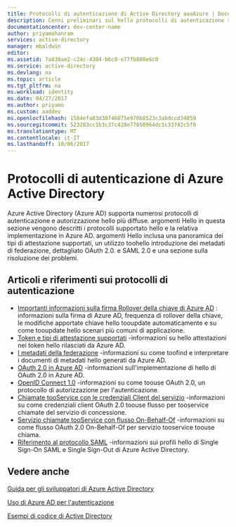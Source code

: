```yaml
---
title: Protocolli di autenticazione di Active Directory aaaAzure | Documenti Microsoft
description: Cenni preliminari sul hello protocolli di autenticazione supportati da Azure Active Directory (AD)
documentationcenter: dev-center-name
author: priyamohanram
services: active-directory
manager: mbaldwin
editor: 
ms.assetid: 7a838ae2-c24c-4304-b6c0-e77fb888e6c0
ms.service: active-directory
ms.devlang: na
ms.topic: article
ms.tgt_pltfrm: na
ms.workload: identity
ms.date: 04/27/2017
ms.author: priyamo
ms.custom: aaddev
ms.openlocfilehash: 1584efa83d30746075e970b8523c3abdccd34859
ms.sourcegitcommit: 523283cc1b3c37c428e77850964dc1c33742c5f0
ms.translationtype: MT
ms.contentlocale: it-IT
ms.lasthandoff: 10/06/2017
---
```

# Protocolli di autenticazione di Azure Active Directory
Azure Active Directory (Azure AD) supporta numerosi protocolli di autenticazione e autorizzazione hello più diffuse. argomenti Hello in questa sezione vengono descritti i protocolli supportato hello e la relativa implementazione in Azure AD. argomenti Hello inclusa una panoramica dei tipi di attestazione supportati, un utilizzo toohello introduzione dei metadati di federazione, dettagliato OAuth 2.0. e SAML 2.0 e una sezione sulla risoluzione dei problemi.

## Articoli e riferimenti sui protocolli di autenticazione
* [Importanti informazioni sulla firma Rollover della chiave di Azure AD](active-directory-signing-key-rollover.md) : informazioni sulla firma di Azure AD, frequenza di rollover della chiave, le modifiche apportate chiave hello tooupdate automaticamente e su come tooupdate hello scenari più comuni di applicazione.
* [Token e tipi di attestazione supportati](active-directory-token-and-claims.md) -informazioni su hello attestazioni nei token hello rilasciati da Azure AD.
* [I metadati della federazione](active-directory-federation-metadata.md) -informazioni su come toofind e interpretare i documenti di metadati hello generati da Azure AD.
* [OAuth 2.0 in Azure AD](active-directory-protocols-oauth-code.md) -informazioni sull'implementazione di hello di OAuth 2.0 in Azure AD.
* [OpenID Connect 1.0](active-directory-protocols-openid-connect-code.md) -informazioni su come toouse OAuth 2.0, un protocollo di autorizzazione per l'autenticazione.
* [Chiamate tooService con le credenziali Client del servizio](active-directory-protocols-oauth-service-to-service.md) -informazioni su come credenziali client OAuth 2.0 toouse flusso per tooservice chiamate del servizio di concessione.
* [Servizio chiamate tooService con flusso On-Behalf-Of](active-directory-protocols-oauth-on-behalf-of.md) -informazioni su come flusso OAuth 2.0 On-Behalf-Of per servizio tooservice toouse chiama.
* [Riferimento al protocollo SAML](active-directory-saml-protocol-reference.md) -informazioni sui profili hello di Single Sign-On SAML e Single Sign-Out di Azure Active Directory.

## Vedere anche
[Guida per gli sviluppatori di Azure Active Directory](active-directory-developers-guide.md)

[Uso di Azure AD per l'autenticazione](../../app-service-web/web-sites-authentication-authorization.md)

[Esempi di codice di Active Directory](active-directory-code-samples.md)
